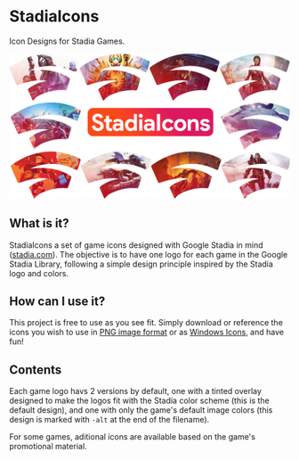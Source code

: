 # StadiaIcons
Icon Designs for Stadia Games.

![StadiaIcons header image](Header.png)

## What is it?
StadiaIcons a set of game icons designed with Google Stadia in mind ([stadia.com](https://stadia.com)). The objective is to have one logo for each game in the Google Stadia Library, following a simple design principle inspired by the Stadia logo and colors.

## How can I use it?
This project is free to use as you see fit. Simply download or reference the icons you wish to use in [PNG image format](/Images) or as [Windows Icons](/Icons), and have fun!

## Contents
Each game logo havs 2 versions by default, one with a tinted overlay designed to make the logos fit with the Stadia color scheme (this is the default design), and one with only the game's default image colors (this design is marked with `-alt` at the end of the filename).

For some games, aditional icons are available based on the game's promotional material.
